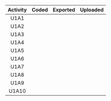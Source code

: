 | Activity | Coded | Exported | Uploaded |
|:--------:|:-----:|:--------:|:--------:|
|   U1A1   |       |          |          |
|   U1A2   |       |          |          |
|   U1A3   |       |          |          |
|   U1A4   |       |          |          |
|   U1A5   |       |          |          |
|   U1A6   |       |          |          |
|   U1A7   |       |          |          |
|   U1A8   |       |          |          |
|   U1A9   |       |          |          |
|  U1A10   |       |          |          |